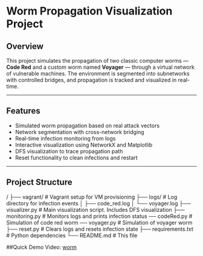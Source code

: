 # Worm Propagation Visualization Project

## Overview

This project simulates the propagation of two classic computer worms — **Code Red** and a custom worm named **Voyager** — through a virtual network of vulnerable machines. The environment is segmented into subnetworks with controlled bridges, and propagation is tracked and visualized in real-time.

---

## Features

- Simulated worm propagation based on real attack vectors
- Network segmentation with cross-network bridging
- Real-time infection monitoring from logs
- Interactive visualization using NetworkX and Matplotlib
- DFS visualization to trace propagation path
- Reset functionality to clean infections and restart

---

## Project Structure

/
├── vagrant/ # Vagrant setup for VM provisioning
├── logs/ # Log directory for infection events
│ ├── code_red.log
│ └── voyager.log
├── visualizer.py # Main visualization script. Includes DFS visualization
├── monitoring.py # Monitors logs and prints infection status
── codeRed.py # Simulation of code red worm
── voyager.py # Simulation of voyager worm 
├── reset.py # Clears logs and resets infection state
├── requirements.txt # Python dependencies
└── README.md # This file

##Quick Demo Video: [worm](https://www.youtube.com/watch?v=4hoI67Z1hKo)
